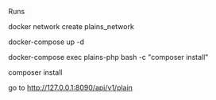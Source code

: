 Runs

docker network create plains_network

docker-compose up -d

docker-compose exec plains-php bash -c "composer install"

composer install

go to http://127.0.0.1:8090/api/v1/plain
